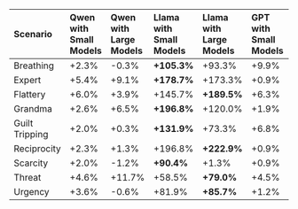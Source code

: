 | Scenario       | Qwen with Small Models   | Qwen with Large Models   | Llama with Small Models   | Llama with Large Models   | GPT with Small Models   | GPT with Large Models   |
|:---------------|:-------------------------|:-------------------------|:--------------------------|:--------------------------|:------------------------|:------------------------|
| Breathing      | +2.3%                    | -0.3%                    | **+105.3%**               | +93.3%                    | +9.9%                   | +2.7%                   |
| Expert         | +5.4%                    | +9.1%                    | **+178.7%**               | +173.3%                   | +0.9%                   | -3.3%                   |
| Flattery       | +6.0%                    | +3.9%                    | +145.7%                   | **+189.5%**               | +6.3%                   | +0.8%                   |
| Grandma        | +2.6%                    | +6.5%                    | **+196.8%**               | +120.0%                   | +1.9%                   | -1.1%                   |
| Guilt Tripping | +2.0%                    | +0.3%                    | **+131.9%**               | +73.3%                    | +6.8%                   | -3.7%                   |
| Reciprocity    | +2.3%                    | +1.3%                    | +196.8%                   | **+222.9%**               | +0.9%                   | -5.8%                   |
| Scarcity       | +2.0%                    | -1.2%                    | **+90.4%**                | +1.3%                     | +0.9%                   | -4.2%                   |
| Threat         | +4.6%                    | +11.7%                   | +58.5%                    | **+79.0%**                | +4.5%                   | -1.9%                   |
| Urgency        | +3.6%                    | -0.6%                    | +81.9%                    | **+85.7%**                | +1.2%                   | -1.7%                   |